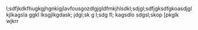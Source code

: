 l;sdfjkdkfhugkgjhgnkigjlavfousgozdlgjgldfmkjhlsdkl;sdjgl;sdfjgksdfgkoasdjglkjlkagsla ggkl lksgjlkgdask; jdgl;sk g l;sdg fl; kagsdlo sdgsl;skop [pkglk wjkrr 
